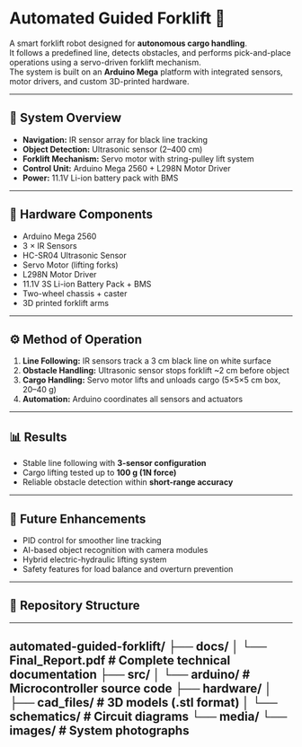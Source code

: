 # Automated Guided Forklift 🚜

A smart forklift robot designed for **autonomous cargo handling**.  
It follows a predefined line, detects obstacles, and performs pick-and-place operations using a servo-driven forklift mechanism.  
The system is built on an **Arduino Mega** platform with integrated sensors, motor drivers, and custom 3D-printed hardware.

---

## 🔧 System Overview
- **Navigation:** IR sensor array for black line tracking  
- **Object Detection:** Ultrasonic sensor (2–400 cm)  
- **Forklift Mechanism:** Servo motor with string-pulley lift system  
- **Control Unit:** Arduino Mega 2560 + L298N Motor Driver  
- **Power:** 11.1V Li-ion battery pack with BMS  

---

## 📐 Hardware Components
- Arduino Mega 2560  
- 3 × IR Sensors  
- HC-SR04 Ultrasonic Sensor  
- Servo Motor (lifting forks)  
- L298N Motor Driver  
- 11.1V 3S Li-ion Battery Pack + BMS  
- Two-wheel chassis + caster  
- 3D printed forklift arms  

---

## ⚙️ Method of Operation
1. **Line Following:** IR sensors track a 3 cm black line on white surface  
2. **Obstacle Handling:** Ultrasonic sensor stops forklift ~2 cm before object  
3. **Cargo Handling:** Servo motor lifts and unloads cargo (5×5×5 cm box, 20–40 g)  
4. **Automation:** Arduino coordinates all sensors and actuators  

---

## 📊 Results
- Stable line following with **3-sensor configuration**  
- Cargo lifting tested up to **100 g (1N force)**  
- Reliable obstacle detection within **short-range accuracy**  

---

## 🚀 Future Enhancements
- PID control for smoother line tracking  
- AI-based object recognition with camera modules  
- Hybrid electric-hydraulic lifting system  
- Safety features for load balance and overturn prevention  

---

## 📂 Repository Structure
---
automated-guided-forklift/
├── docs/
│   └── Final_Report.pdf     # Complete technical documentation
├── src/
│   └── arduino/             # Microcontroller source code
├── hardware/
│   ├── cad_files/           # 3D models (.stl format)
│   └── schematics/          # Circuit diagrams
└── media/
    └── images/              # System photographs
---
